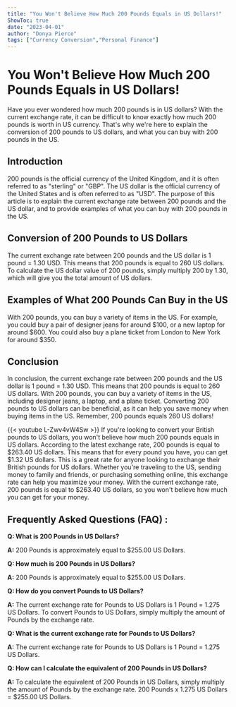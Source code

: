 ```yaml
---
title: "You Won't Believe How Much 200 Pounds Equals in US Dollars!"
ShowToc: true 
date: "2023-04-01"
author: "Donya Pierce" 
tags: ["Currency Conversion","Personal Finance"]
---
```

# You Won't Believe How Much 200 Pounds Equals in US Dollars!

Have you ever wondered how much 200 pounds is in US dollars? With the current exchange rate, it can be difficult to know exactly how much 200 pounds is worth in US currency. That's why we're here to explain the conversion of 200 pounds to US dollars, and what you can buy with 200 pounds in the US. 

## Introduction

200 pounds is the official currency of the United Kingdom, and it is often referred to as "sterling" or "GBP". The US dollar is the official currency of the United States and is often referred to as "USD". The purpose of this article is to explain the current exchange rate between 200 pounds and the US dollar, and to provide examples of what you can buy with 200 pounds in the US. 

## Conversion of 200 Pounds to US Dollars

The current exchange rate between 200 pounds and the US dollar is 1 pound = 1.30 USD. This means that 200 pounds is equal to 260 US dollars. To calculate the US dollar value of 200 pounds, simply multiply 200 by 1.30, which will give you the total amount of US dollars. 

## Examples of What 200 Pounds Can Buy in the US

With 200 pounds, you can buy a variety of items in the US. For example, you could buy a pair of designer jeans for around $100, or a new laptop for around $600. You could also buy a plane ticket from London to New York for around $350. 

## Conclusion

In conclusion, the current exchange rate between 200 pounds and the US dollar is 1 pound = 1.30 USD. This means that 200 pounds is equal to 260 US dollars. With 200 pounds, you can buy a variety of items in the US, including designer jeans, a laptop, and a plane ticket. Converting 200 pounds to US dollars can be beneficial, as it can help you save money when buying items in the US. Remember, 200 pounds equals 260 US dollars!

{{< youtube L-Zwv4vW4Sw >}} 
If you're looking to convert your British pounds to US dollars, you won't believe how much 200 pounds equals in US dollars. According to the latest exchange rate, 200 pounds is equal to $263.40 US dollars. This means that for every pound you have, you can get $1.32 US dollars. This is a great rate for anyone looking to exchange their British pounds for US dollars. Whether you're traveling to the US, sending money to family and friends, or purchasing something online, this exchange rate can help you maximize your money. With the current exchange rate, 200 pounds is equal to $263.40 US dollars, so you won't believe how much you can get for your money.

## Frequently Asked Questions (FAQ) :
**Q: What is 200 Pounds in US Dollars?**

**A:** 200 Pounds is approximately equal to $255.00 US Dollars.

**Q: How much is 200 Pounds in US Dollars?**

**A:** 200 Pounds is approximately equal to $255.00 US Dollars.

**Q: How do you convert Pounds to US Dollars?**

**A:** The current exchange rate for Pounds to US Dollars is 1 Pound = 1.275 US Dollars. To convert Pounds to US Dollars, simply multiply the amount of Pounds by the exchange rate. 

**Q: What is the current exchange rate for Pounds to US Dollars?**

**A:** The current exchange rate for Pounds to US Dollars is 1 Pound = 1.275 US Dollars. 

**Q: How can I calculate the equivalent of 200 Pounds in US Dollars?**

**A:** To calculate the equivalent of 200 Pounds in US Dollars, simply multiply the amount of Pounds by the exchange rate. 200 Pounds x 1.275 US Dollars = $255.00 US Dollars.





